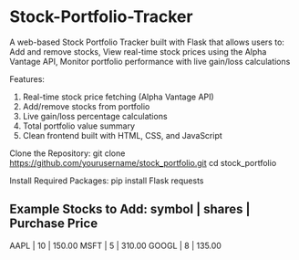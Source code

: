 # Stock-Portfolio-Tracker
A web-based Stock Portfolio Tracker built with Flask that allows users to: Add and remove stocks, View real-time stock prices using the Alpha Vantage API, Monitor portfolio performance with live gain/loss calculations 

Features:

1. Real-time stock price fetching (Alpha Vantage API)
2. Add/remove stocks from portfolio
3. Live gain/loss percentage calculations
4. Total portfolio value summary
5. Clean frontend built with HTML, CSS, and JavaScript

Clone the Repository:
git clone https://github.com/yourusername/stock_portfolio.git
cd stock_portfolio

Install Required Packages:
pip install Flask requests

Example Stocks to Add:
symbol | shares | Purchase Price
--------------------------------
AAPL   |  10    | 150.00
MSFT   |   5    | 310.00
GOOGL  |   8    | 135.00
